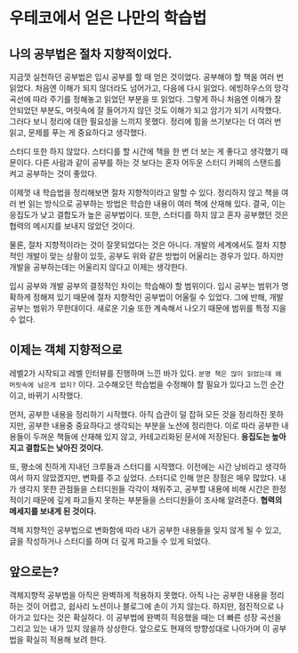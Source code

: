 # 우테코에서 얻은 나만의 학습법

## 나의 공부법은 절차 지향적이었다.

지금껏 실천하던 공부법은 입시 공부를 할 때 얻은 것이었다. 공부해야 할 책을 여러 번 읽었다. 처음엔 이해가 되지 않더라도 넘어가고, 다음에 다시 읽었다. 에빙하우스의 망각곡선에 따라 주기를 정해놓고 읽었던 부분을 또 읽었다. 그렇게 하니 처음엔 이해가 잘 안되었던 부분도, 머릿속에 잘 들어가지 않던 것도 이해가 되고 암기가 되기 시작했다. 그러다 보니 정리에 대한 필요성을 느끼지 못했다. 정리에 힘을 쓰기보다는 더 여러 번 읽고, 문제를 푸는 게 중요하다고 생각했다.

스터디 또한 하지 않았다. 스터디를 할 시간에 책을 한 번 더 보는 게 좋다고 생각했기 때문이다. 다른 사람과 같이 공부를 하는 것 보다는 혼자 어두운 스터디 카페의 스탠드를 켜고 공부하는 것이 좋았다.

이제껏 내 학습법을 정리해보면 절차 지향적이라고 말할 수 있다. 정리하지 않고 책을 여러 번 읽는 방식으로 공부하는 방법은 학습한 내용이 여러 책에 산재해 있다. 결국, 이는 응집도가 낮고 결합도가 높은 공부법이다. 또한, 스터디를 하지 않고 혼자 공부했던 것은 협력의 메시지를 보내지 않았던 것이다.

물론, 절차 지향적이라는 것이 잘못되었다는 것은 아니다. 개발의 세계에서도 절차 지향적인 개발이 맞는 상황이 있듯, 공부도 위와 같은 방법이 어울리는 경우가 있다. 하지만 개발을 공부하는데는 어울리지 않다고 이제는 생각한다. 

입시 공부와 개발 공부의 결정적인 차이는 학습해야 할 범위이다. 입시 공부는 범위가 명확하게 정해져 있기 때문에 절차 지향적인 공부법이 어울릴 수 있었다. 그에 반해, 개발 공부는 범위가 무한대이다. 새로운 기술 또한 계속해서 나오기 때문에 범위를 특정 지을 수 없다.

## 이제는 객체 지향적으로

레벨2가 시작되고 레벨 인터뷰를 진행하며 느낀 바가 있다. `분명 책은 많이 읽었는데 왜 머릿속에 남은게 없지?` 이다. 고수해오던 학습법을 수정해야 할 필요가 있다고 느낀 순간이고, 바뀌기 시작했다.

먼저, 공부한 내용을 정리하기 시작했다. 아직 습관이 덜 잡혀 모든 것을 정리하진 못하지만, 공부한 내용중 중요하다고 생각되는 부분을 노션에 정리한다. 이로 따라 공부한 내용들이 두꺼운 책들에 산재해 있지 않고, 카테고리화된 문서에 저장된다. **응집도는 높아지고 결합도는 낮아진 것이다.**

또, 평소에 친하게 지내던 크루들과 스터디를 시작했다. 이전에는 시간 낭비라고 생각하여서 하지 않았겠지만, 변화를 주고 싶었다. 스터디로 인해 얻은 장점은 매우 많았다. 내가 생각지 못한 관점들을 스터디원들 각각이 채워주고, 공부할 내용에 비해 시간은 한정적이기 때문에 깊게 파고들지 못하는 부분들을 스터디원들이 조사해 알려준다. **협력의 메세지를 보내게 된 것이다.**

객체 지향적인 공부법으로 변화함에 따라 내가 공부한 내용들을 잊지 않게 될 수 있고, 글을 작성하거나 스터디를 하며 더 깊게 파고들 수 있게 되었다.

## 앞으로는?

객체지향적 공부법을 아직은 완벽하게 적용하지 못했다. 아직 나는 공부한 내용을 정리하는 것이 어렵고, 쉽사리 노션이나 블로그에 손이 가지 않는다. 하지만, 점진적으로 나아가고 있다는 것은 확실하다. 이 공부법에 완벽히 적응했을 때는 더 빠른 성장 곡선을 그리고 있는 내가 있지 않을까 상상한다. 앞으로도 현재의 방향성대로 나아가며 이 공부법을 확실히 적용해 보려 한다.
